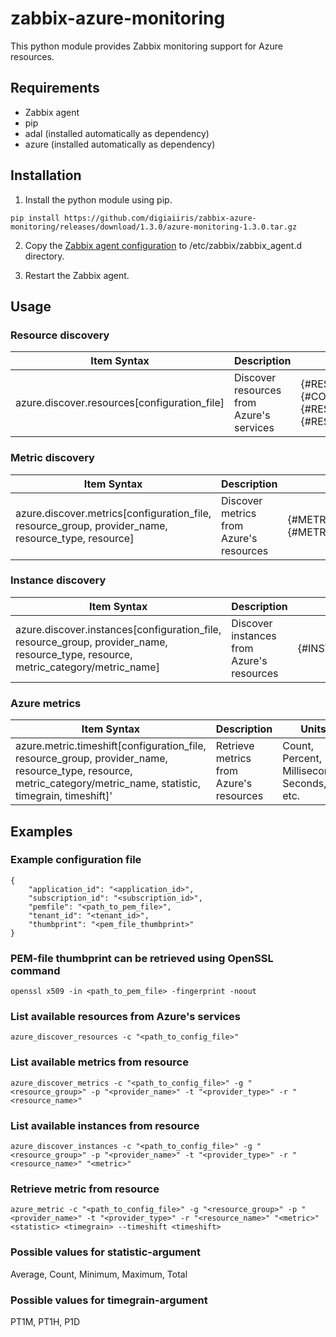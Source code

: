 # zabbix-azure-monitoring

This python module provides Zabbix monitoring support for Azure resources.




## Requirements

- Zabbix agent
- pip
- adal (installed automatically as dependency)
- azure (installed automatically as dependency)




## Installation

1. Install the python module using pip.

```
pip install https://github.com/digiaiiris/zabbix-azure-monitoring/releases/download/1.3.0/azure-monitoring-1.3.0.tar.gz
```

2. Copy the [Zabbix agent configuration](etc/zabbix/zabbix_agent.d/ic_azure.conf) to /etc/zabbix/zabbix_agent.d directory.

3. Restart the Zabbix agent.




## Usage

### Resource discovery

Item Syntax | Description | Units |
----------- | ----------- | ----- |
azure.discover.resources[configuration_file] | Discover resources from Azure's services | {#RESOURCE_GROUP}, {#COMPANY_PROVIDER_NAME}, {#RESOURCE_TYPE}, {#RESOURCE_NAME} |



### Metric discovery

Item Syntax | Description | Units |
----------- | ----------- | ----- |
azure.discover.metrics[configuration_file, resource_group, provider_name, resource_type, resource] | Discover metrics from Azure's resources | {#METRIC_CATEGORY}, {#METRIC_NAME} |



### Instance discovery

Item Syntax | Description | Units |
----------- | ----------- | ----- |
azure.discover.instances[configuration_file, resource_group, provider_name, resource_type, resource, metric_category/metric_name] | Discover instances from Azure's resources | {#INSTANCE_NAME} |



### Azure metrics

Item Syntax | Description | Units |
----------- | ----------- | ----- |
azure.metric.timeshift[configuration_file, resource_group, provider_name, resource_type, resource, metric_category/metric_name, statistic, timegrain, timeshift]' | Retrieve metrics from Azure's resources | Count, Percent, Milliseconds, Seconds, etc.



## Examples

### Example configuration file
```
{
    "application_id": "<application_id>",
    "subscription_id": "<subscription_id>",
    "pemfile": "<path_to_pem_file>",
    "tenant_id": "<tenant_id>",
    "thumbprint": "<pem_file_thumbprint>"
}
```



### PEM-file thumbprint can be retrieved using OpenSSL command
```
openssl x509 -in <path_to_pem_file> -fingerprint -noout
```



### List available resources from Azure's services
```
azure_discover_resources -c "<path_to_config_file>"
```



### List available metrics from resource
```
azure_discover_metrics -c "<path_to_config_file>" -g "<resource_group>" -p "<provider_name>" -t "<provider_type>" -r "<resource_name>"
```



### List available instances from resource
```
azure_discover_instances -c "<path_to_config_file>" -g "<resource_group>" -p "<provider_name>" -t "<provider_type>" -r "<resource_name>" "<metric>"
```



### Retrieve metric from resource
```
azure_metric -c "<path_to_config_file>" -g "<resource_group>" -p "<provider_name>" -t "<provider_type>" -r "<resource_name>" "<metric>" <statistic> <timegrain> --timeshift <timeshift>
```



### Possible values for statistic-argument

Average, Count, Minimum, Maximum, Total



### Possible values for timegrain-argument
PT1M, PT1H, P1D
